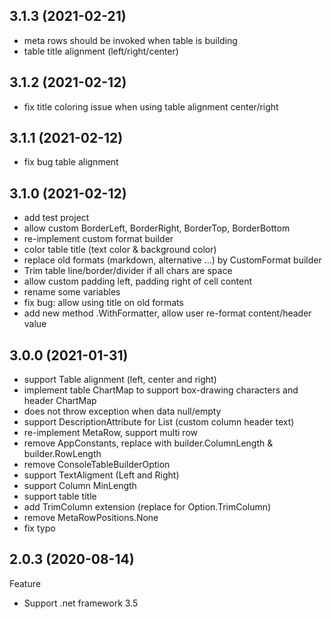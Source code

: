 ## 3.1.3 (2021-02-21)
- meta rows should be invoked when table is building
- table title alignment (left/right/center)

## 3.1.2 (2021-02-12)
- fix title coloring issue when using table alignment center/right

## 3.1.1 (2021-02-12)
- fix bug table alignment

## 3.1.0 (2021-02-12)
- add test project
- allow custom BorderLeft, BorderRight, BorderTop, BorderBottom
- re-implement custom format builder
- color table title (text color & background color)
- replace old formats (markdown, alternative ...) by CustomFormat builder
- Trim table line/border/divider if all chars are space
- allow custom padding left, padding right of cell content
- rename some variables
- fix bug: allow using title on old formats
- add new method .WithFormatter, allow user re-format content/header value

## 3.0.0 (2021-01-31)
- support Table alignment (left, center and right)
- implement table ChartMap to support box-drawing characters and header ChartMap
- does not throw exception when data null/empty
- support DescriptionAttribute for List<class obj> (custom column header text)
- re-implement MetaRow, support multi row
- remove AppConstants, replace with builder.ColumnLength & builder.RowLength
- remove ConsoleTableBuilderOption
- support TextAligment (Left and Right)
- support Column MinLength
- support table title
- add TrimColumn extension (replace for Option.TrimColumn)
- remove MetaRowPositions.None
- fix typo


## 2.0.3 (2020-08-14)
Feature
  - Support .net framework 3.5
